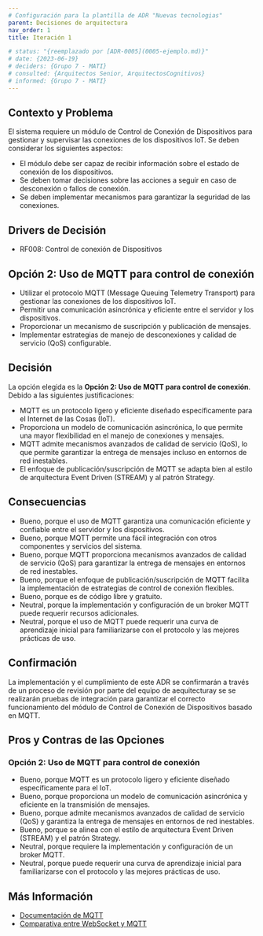 ```yaml
---
# Configuración para la plantilla de ADR "Nuevas tecnologias"
parent: Decisiones de arquitectura
nav_order: 1
title: Iteración 1

# status: "{reemplazado por [ADR-0005](0005-ejemplo.md)}"
# date: {2023-06-19}
# deciders: {Grupo 7 - MATI}
# consulted: {Arquitectos Senior, ArquitectosCognitivos}
# informed: {Grupo 7 - MATI}
---
```

## Contexto y Problema


El sistema requiere un módulo de Control de Conexión de Dispositivos para gestionar y supervisar las conexiones de los dispositivos IoT. Se deben considerar los siguientes aspectos:

- El módulo debe ser capaz de recibir información sobre el estado de conexión de los dispositivos.
- Se deben tomar decisiones sobre las acciones a seguir en caso de desconexión o fallos de conexión.
- Se deben implementar mecanismos para garantizar la seguridad de las conexiones.


## Drivers de Decisión

* RF008: Control de conexión de Dispositivos

## Opción 2: Uso de MQTT para control de conexión

- Utilizar el protocolo MQTT (Message Queuing Telemetry Transport) para gestionar las conexiones de los dispositivos IoT.
- Permitir una comunicación asincrónica y eficiente entre el servidor y los dispositivos.
- Proporcionar un mecanismo de suscripción y publicación de mensajes.
- Implementar estrategias de manejo de desconexiones y calidad de servicio (QoS) configurable.


## Decisión

La opción elegida es la **Opción 2: Uso de MQTT para control de conexión**. Debido a las siguientes justificaciones:

- MQTT es un protocolo ligero y eficiente diseñado específicamente para el Internet de las Cosas (IoT).
- Proporciona un modelo de comunicación asincrónica, lo que permite una mayor flexibilidad en el manejo de conexiones y mensajes.
- MQTT admite mecanismos avanzados de calidad de servicio (QoS), lo que permite garantizar la entrega de mensajes incluso en entornos de red inestables.
- El enfoque de publicación/suscripción de MQTT se adapta bien al estilo de arquitectura Event Driven (STREAM) y al patrón Strategy.


## Consecuencias

* Bueno, porque el uso de MQTT garantiza una comunicación eficiente y confiable entre el servidor y los dispositivos.
* Bueno, porque MQTT permite una fácil integración con otros componentes y servicios del sistema.
* Bueno, porque MQTT proporciona mecanismos avanzados de calidad de servicio (QoS) para garantizar la entrega de mensajes en entornos de red inestables.
* Bueno, porque el enfoque de publicación/suscripción de MQTT facilita la implementación de estrategias de control de conexión flexibles.
* Bueno, porque es de código libre y gratuito.
* Neutral, porque la implementación y configuración de un broker MQTT puede requerir recursos adicionales.
* Neutral, porque el uso de MQTT puede requerir una curva de aprendizaje inicial para familiarizarse con el protocolo y las mejores prácticas de uso.


## Confirmación

La implementación y el cumplimiento de este ADR se confirmarán a través de un proceso de revisión por parte del equipo de aequitecturay se se realizarán pruebas de integración para garantizar el correcto funcionamiento del módulo de Control de Conexión de Dispositivos basado en MQTT.

## Pros y Contras de las Opciones

### Opción 2: Uso de MQTT para control de conexión


* Bueno, porque MQTT es un protocolo ligero y eficiente diseñado específicamente para el IoT.
* Bueno, porque proporciona un modelo de comunicación asincrónica y eficiente en la transmisión de mensajes.
* Bueno, porque admite mecanismos avanzados de calidad de servicio (QoS) y garantiza la entrega de mensajes en entornos de red inestables.
* Bueno, porque se alinea con el estilo de arquitectura Event Driven (STREAM) y el patrón Strategy.
* Neutral, porque requiere la implementación y configuración de un broker MQTT.
* Neutral, porque puede requerir una curva de aprendizaje inicial para familiarizarse con el protocolo y las mejores prácticas de uso.


## Más Información

- [Documentación de MQTT](https://mqtt.org/)
- [Comparativa entre WebSocket y MQTT](https://www.ibm.com/support/knowledgecenter/en/SSMQ79_9.1.0/com.ibm.itsm.sysadmin.doc/c_mqtt_websockets.html)
